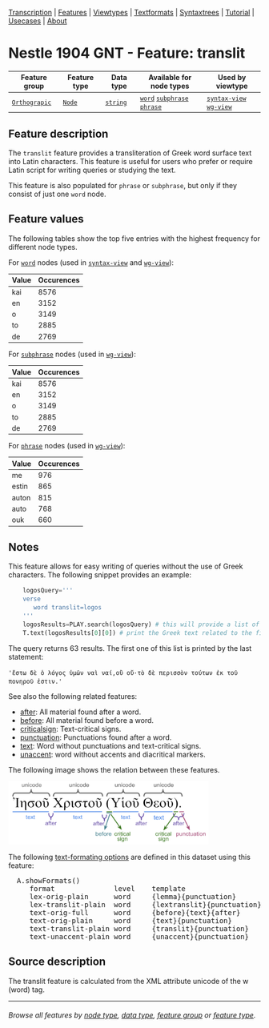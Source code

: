 <a name="start"></a>
<div class="hidden-content">
<a href="../transcription.md">Transcription</a> | <a href="README.md#start">Features</a> | <a href="../viewtypes.md#start">Viewtypes</a> | <a href="../textformats.md#start">Textformats</a> |  <a href="../syntaxtrees.md#start">Syntaxtrees</a> | <a href="../../tutorial/README.md#start">Tutorial</a> | <a href="../usecases/README.md#start">Usecases</a> | <a href="../about.md#start">About</a>
</div>

# Nestle 1904 GNT - Feature: translit

Feature group | Feature type | Data type | Available for node types | Used by viewtype
---  | --- | --- | --- | ---
[`Orthograpic`](featuresbygroup.md#orthograpic-features) | [`Node`](featuresbyfeaturetype.md#node-features) | [`string`](featuresbydatatype.md#string-datatype)  | [`word`](featuresbynodetype.md#word-nodes) [`subphrase`](featuresbynodetype.md#subphrase-nodes) [`phrase`](featuresbynodetype.md#phrase-nodes) | [`syntax-view`](../syntax-view.md#start) [`wg-view`](../wg-view.md#start) 

## Feature description

The `translit` feature provides a transliteration of Greek word surface text into Latin characters. This feature is useful for users who prefer or require Latin script for writing queries or studying the text.

This feature is also populated for `phrase` or `subphrase`, but only if they consist of just one `word` node.

## Feature values 

The following tables show the top five entries with the highest frequency for different node types.

For [`word`](featuresbynodetype.md#word-nodes) nodes (used in [`syntax-view`](../syntax-view.md#start) and  [`wg-view`](../wg-view.md#start)):

Value	| Occurences
--- | ---
kai	| 8576
en	| 3152
o	| 3149
to | 2885
de | 2769

For [`subphrase`](featuresbynodetype.md#subphrase-nodes) nodes (used in [`wg-view`](../wg-view.md#start)):

Value	| Occurences
--- | ---
kai	| 8576
en	| 3152
o	| 3149
to | 2885
de | 2769

For [`phrase`](featuresbynodetype.md#phrase-nodes) nodes (used in [`wg-view`](../wg-view.md#start)):

Value	| Occurences
--- | ---
me |	976
estin |	865
auton	| 815
auto | 768
ouk	| 660

## Notes

This feature allows for easy writing of queries without the use of Greek characters. The following snippet provides an example:

```python
    logosQuery='''
    verse 
       word translit=logos
    '''
    logosResults=PLAY.search(logosQuery) # this will provide a list of tuples
    T.text(logosResults[0][0]) # print the Greek text related to the first node in the first tuple (which is a verse node)
```
The query returns 63 results. The first one of this list is printed by the last statement:

`'ἔστω δὲ ὁ λόγος ὑμῶν ναὶ ναί,οὒ οὔ·τὸ δὲ περισσὸν τούτων ἐκ τοῦ πονηροῦ ἐστιν.'`

See also the following related features:
   * [after](after.md#start): All material found after a word.
   * [before](before.md#start): All material found before a word.
   * [criticalsign](criticalsign.md#start): Text-critical signs.
   * [punctuation](punctuation.md#start): Punctuations found after a word.
   * [text](text.md#start): Word without punctuations and text-critical signs.
   * [unaccent](unaccent.md#start): word without accents and diacritical markers.

The following image shows the relation between these features.

<img src="images/details_surface_features.png" width="400">

The following [text-formating options](../textformats.md#start) are defined in this dataset using this feature:
<pre>
  A.showFormats()
     format              level    template
     lex-orig-plain      word     {lemma}{punctuation}
     lex-translit-plain  word     {lextranslit}{punctuation}
     text-orig-full      word     {before}{text}{after}
     text-orig-plain     word     {text}{punctuation}
     text-translit-plain word     {translit}{punctuation}
     text-unaccent-plain word     {unaccent}{punctuation}
</pre>

## Source description

The translit feature is calculated from the XML attribute unicode of the w (word) tag.

---
###### *Browse all features by [node type](featuresbynodetype.md#start), [data type](featuresbydatatype.md#start), [feature group](featuresbygroup.md#start) or [feature type](featuresbyfeaturetype.md#start).*
